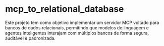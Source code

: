 # mcp_to_relational_database
Este projeto tem como objetivo implementar um servidor MCP voltado para bancos de dados relacionais, permitindo que modelos de linguagem e agentes inteligentes interajam com múltiplos bancos de forma segura, auditável e padronizada.
